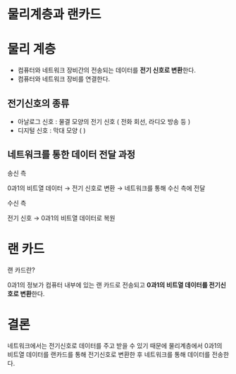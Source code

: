 # 물리계층과 랜카드

# 물리 계층

- 컴퓨터와 네트워크 장비간의 전송되는 데이터를 **전기 신호로 변환**한다.
- 컴퓨터와 네트워크 장비를 연결한다.

## 전기신호의 종류

- 아날로그 신호 : 물결 모양의 전기 신호 ( 전화 회선, 라디오 방송 등 )
- 디지털 신호 : 막대 모양 (  )

## 네트워크를 통한 데이터 전달 과정

송신 측

0과1의 비트열 데이터 → 전기 신호로 변환 → 네트워크를 통해 수신 측에 전달

수신 측

전기 신호 → 0과1의 비트열 데이터로 복원

# 랜 카드

랜 카드란? 

0과1의 정보가 컴퓨터 내부에 있는 랜 카드로 전송되고  **0과1의 비트열 데이터를 전기신호로 변환**한다.

# 결론

네트워크에서는 전기신호로 데이터를 주고 받을 수 있기 때문에 물리계층에서 0과1의 비트열 데이터를 랜카드를 통해 전기신호로 변환한 후 네트워크를 통해 데이터를 전송한다.
